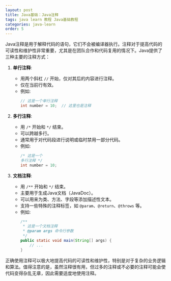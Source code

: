 ```yaml
---
layout: post
title: Java基础：Java注释
tags: java learn 教程 Java基础教程
categories: java-learn
order: 5
---
```

Java注释是用于解释代码的语句，它们不会被编译器执行。注释对于提高代码的可读性和维护性非常重要，尤其是在团队合作和代码复用的情况下。Java提供了三种主要的注释方式：

1. **单行注释**:
   - 用两个斜杠 `//` 开始，仅对其后的内容进行注释。
   - 仅在当前行有效。
   - 例如:
     ```java
     // 这是一个单行注释
     int number = 10;  // 这里也是注释
     ```

2. **多行注释**:
   - 用 `/*` 开始和 `*/` 结束。
   - 可以跨越多行。
   - 通常用于对代码段进行说明或临时禁用一部分代码。
   - 例如:
     ```java
     /* 这是一个
     多行注释 */
     int number = 10;
     ```

3. **文档注释**:
   - 用 `/**` 开始和 `*/` 结束。
   - 主要用于生成Java文档（JavaDoc）。
   - 可以用来为类、方法、字段等添加描述性文本。
   - 支持一些特殊的注释标签，如 `@param`、`@return`、`@throws` 等。
   - 例如:
     ```java
     /**
      * 这是一个文档注释
      * @param args 命令行参数
      */
     public static void main(String[] args) {
         // ...
     }
     ```

正确使用注释可以极大地提高代码的可读性和维护性，特别是对于复杂的业务逻辑和算法。值得注意的是，虽然注释很有用，但过多的注释或不必要的注释可能会使代码变得杂乱无章，因此需要适度地使用注释。